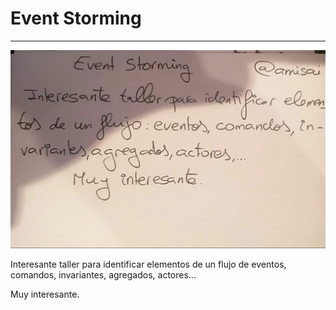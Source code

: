 # Event Storming
---

![image](event-storming.jpg)

Interesante taller para identificar elementos de un flujo de eventos, comandos, invariantes, agregados, actores...

Muy interesante.
